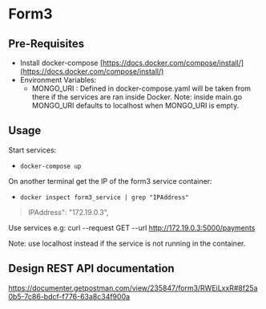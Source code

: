 # Form3


## Pre-Requisites

- Install docker-compose [https://docs.docker.com/compose/install/](https://docs.docker.com/compose/install/)
- Environment Variables: 
  - MONGO_URI : Defined in docker-compose.yaml will be taken from there if the services are ran inside Docker.
  Note: inside main.go MONGO_URI defaults to localhost when MONGO_URI is empty.

## Usage

Start services:

- ```docker-compose up ```

On another terminal get the IP of the form3 service container:
-  ```docker inspect form3_service | grep "IPAddress"``` 
  > IPAddress": "172.19.0.3",

Use services e.g:
curl --request GET --url http://172.19.0.3:5000/payments
            
Note: use localhost instead if the service is not running in the container.

## Design REST API documentation

https://documenter.getpostman.com/view/235847/form3/RWEiLxxR#8f25a0b5-7c86-bdcf-f776-63a8c34f900a



